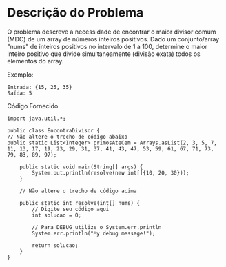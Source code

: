 # Descrição do Problema
O problema descreve a necessidade de encontrar o maior divisor comum (MDC) de um array de números inteiros positivos. Dado um conjunto/array "nums" de inteiros positivos no intervalo de 1 a 100, determine o maior inteiro positivo que divide simultaneamente (divisão exata) todos os elementos do array.

Exemplo:

```
Entrada: {15, 25, 35}
Saída: 5
```

Código Fornecido

```
import java.util.*;

public class EncontraDivisor {
// Não altere o trecho de código abaixo
public static List<Integer> primosAteCem = Arrays.asList(2, 3, 5, 7, 11, 13, 17, 19, 23, 29, 31, 37, 41, 43, 47, 53, 59, 61, 67, 71, 73, 79, 83, 89, 97);

    public static void main(String[] args) {
        System.out.println(resolve(new int[]{10, 20, 30}));
    }

    // Não altere o trecho de código acima

    public static int resolve(int[] nums) {
        // Digite seu código aqui
        int solucao = 0;

        // Para DEBUG utilize o System.err.println
        System.err.println("My debug message!");

        return solucao;
    }
}
```